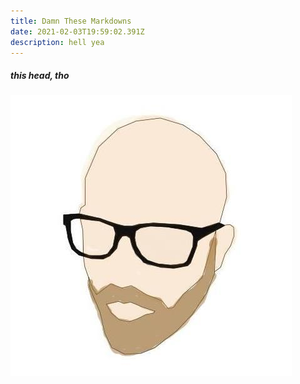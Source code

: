 ```yaml
---
title: Damn These Markdowns
date: 2021-02-03T19:59:02.391Z
description: hell yea
---
```

##### this head, tho

![head](dma.jpg "head")
